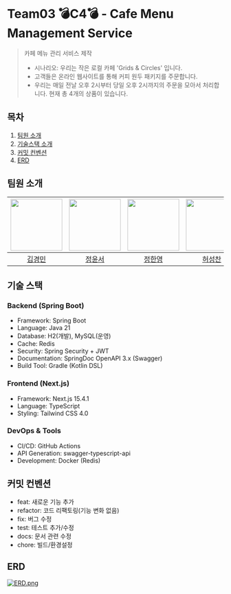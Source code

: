 # Team03 💣C4💣 - Cafe Menu Management Service

> 카페 메뉴 관리 서비스 제작
> - 시나리오: 우리는 작은 로컬 카페 'Grids & Circles' 입니다.
> - 고객들은 온라인 웹사이트를 통해 커피 원두 패키지를 주문합니다.
> - 우리는 매일 전날 오후 2시부터 당일 오후 2시까지의 주문을 모아서 처리합니다. 현재 총 4개의 상품이 있습니다.

## 목차

1.  [팀원 소개](#1)
2.  [기술스택 소개](#2)
3.  [커밋 컨벤션](#3)
4.  [ERD](#4)

## 팀원 소개

<div align="center">

| <img src="https://github.com/cdmk5454.png" width="120px;"/> | <img src="https://github.com/ys0221.png" width="120px;"/> | <img src="https://github.com/gksdud1109.png" width="120px;"/> | <img src="https://github.com/wkdrhkdska1.png" width="120px;"> |
| :-----------------------------------------------------------: | :-----------------------------------------------------------: | :-----------------------------------------------------------: | :-----------------------------------------------------------: |
| [김경민](https://github.com/cdmk5454) | [정윤서](https://github.com/ys0221) | [정한영](https://github.com/gksdud1109) | [허성찬](https://github.com/wkdrhkdska1) |

</div>

## 기술 스택

### Backend (Spring Boot)
- Framework: Spring Boot
- Language: Java 21
- Database: H2(개발), MySQL(운영)
- Cache: Redis
- Security: Spring Security + JWT
- Documentation: SpringDoc OpenAPI 3.x (Swagger)
- Build Tool: Gradle (Kotlin DSL)

### Frontend (Next.js)
- Framework: Next.js 15.4.1
- Language: TypeScript
- Styling: Tailwind CSS 4.0

### DevOps & Tools
- CI/CD: GitHub Actions
- API Generation: swagger-typescript-api
- Development: Docker (Redis)

## 커밋 컨벤션
- feat: 새로운 기능 추가
- refactor: 코드 리팩토링(기능 변화 없음)
- fix: 버그 수정
- test: 테스트 추가/수정
- docs: 문서 관련 수정
- chore: 빌드/환경설정

## ERD
[![ERD.png](https://i.postimg.cc/MTrqNJnr/ERD.png)](https://postimg.cc/DJs94Ddq)
